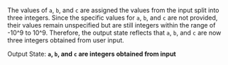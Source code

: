 The values of `a`, `b`, and `c` are assigned the values from the input split into three integers. Since the specific values for `a`, `b`, and `c` are not provided, their values remain unspecified but are still integers within the range of -10^9 to 10^9. Therefore, the output state reflects that `a`, `b`, and `c` are now three integers obtained from user input.

Output State: **`a`, `b`, and `c` are integers obtained from input**